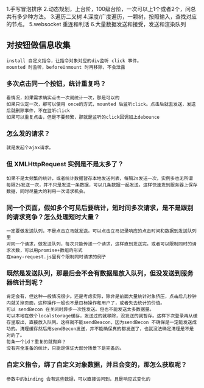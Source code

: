 1.手写冒泡排序
2.动态规划，上台阶，100级台阶，一次可以上1个或者2个，问总共有多少种方法。
3.遍历二叉树
4.深度/广度遍历，一颗树，按照输入，查找对应的节点。
5.websocket 重连和判活
6.大量数据发送和接受，发送和渲染队列

## 对按钮做信息收集

```
install 自定义指令，让指令对象对应的div监听 click 事件。
mounted 时监听，beforeUnmount 时再移除，不会泄露
```

### 多次点击同一个按钮，统计重复吗？

```
看情况，如果需求确实点击一次就统计一次，那是可以的
如果只认定一次，那可以使用 once的方式，mounted 后监听click。点击后就去发送，发送后就删除事件，不在监听click
如果可以重复点击，但是不要频繁，那就是监听的click回调加上debounce
```

### 怎么发的请求？

```
就是发起个ajax请求。
```

### 但 XMLHttpRequest 实例是不是太多了？

```
如果不是太频繁的统计，或者统计数据暂存本地发送列表，每隔2s发送一次，实例多也无所谓
每隔2s发送一次，并不只是发送一条数据，可以几条数据一起发送。这样快速发到服务器上保存数据，同时尽量大的利用一次请求机会。
```

### 同一个页面，假如多个可见后要统计，短时间多次请求，是不是跟别的请求竞争？怎么处理短时大量？

```
一定要做发送队列，不是点击立马就发送。可以点击立马记录响应的点击时间和数据到发送队列里
对同一个请求，做发送队列，每次只能传递一个请求，这样直到发送完。或者可以限制同时的请求次数，可以用promise+数组的形式
在many-request.js里有个限制同时请求的例子
```

### 既然是发送队列，那最后会不会有数据是放入队列，但没发送到服务器统计到呢？

```
肯定会有，但这种一般情况很少。还是考虑实际，除非是前面大量统计对象挤压，点击后几秒钟内就关掉页面，这种操作一般也不是目标操作和用户了，或者失去统计的价值。
可以 sendBecon 在关闭时异步一次性发送。但也不能发送太多数据量。
可以本地在做个localstorage缓存，发送过的就移除，没发送的就暂存。这样下次登录再从缓存里取出，直接放入队列。这样就不能sendBeacon，因为sendBecon 不确保是一定能发送成功的。清理缓存然后用sendBecon发送，并不能确保真的都发送了，也就没法确定清理是不是对的了。
每条一个id？重复的就抛弃？
没有完全准备的统计，只能是保证大部分场景下是完备的。
```

### 自定义指令，绑了自定义对象数据，并且会变的，那怎么获取呢？

```shell
参数中的binding 会有这些数据，可以直接访问到，且是响应式变化的
```
